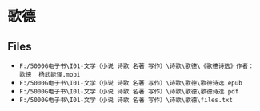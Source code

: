 # 歌德

## Files

- `F:/5000G电子书\I01-文学（小说 诗歌 名著 写作）\诗歌\歌德\《歌德诗选》作者：歌德  杨武能译.mobi`
- `F:/5000G电子书\I01-文学（小说 诗歌 名著 写作）\诗歌\歌德\歌德诗选.epub`
- `F:/5000G电子书\I01-文学（小说 诗歌 名著 写作）\诗歌\歌德\歌德诗选.pdf`
- `F:/5000G电子书\I01-文学（小说 诗歌 名著 写作）\诗歌\歌德\files.txt`
